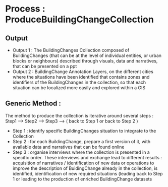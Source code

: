 # Process : ProduceBuildingChangeCollection  

## Output 
- Output 1 : The BuildingChanges Collection composed of BuildingChanges (that can be at the level of individual entities, or urban blocks or neighbours) described through visuals, data and narratives, that can be presented on a ppt 
- Output 2 : BuildingChange Annotation Layers, on the different cities where the situations have been identified that contains zones and identifiers of the BuildingChanges in the collection, so that each situation can be localized more easily and explored within a GIS

## Generic Method : 
The method to produce the collection is iterative around several steps : Step1 -->  Step2 --> Step3 --> ( back to Step 1 or back to Step 2 )
-  Step 1 : identify specific BuildingChanges situation to integrate to the Collection
-  Step 2 : for each BuildingChange, prepare a first version of it, with available data and narratives that can be found online
-  Step 3 : organise interviews where the collection is presented in a specific order. These interviews and exchange lead to different results : acquisition of narratives / identification of new data or operations to improve the description of BuidingChange already in the collection,   is identified, identification of new  required situations (leading back to Step 1 or leading to the production of enriched BuildingChange datasets   


